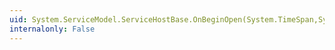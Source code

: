 ```yaml
---
uid: System.ServiceModel.ServiceHostBase.OnBeginOpen(System.TimeSpan,System.AsyncCallback,System.Object)
internalonly: False
---
```

